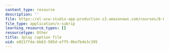```yaml
---
content_type: resource
description: ''
file: https://ol-ocw-studio-app-production.s3.amazonaws.com/courses/8-01sc-classical-mechanics-fall-2016/e821ffdabb63585deff50be7bde3c395_Vg8t8_IOHDg.srt
file_type: application/x-subrip
learning_resource_types: []
resourcetype: Other
title: 3play caption file
uid: e821ffda-bb63-585d-eff5-0be7bde3c395
---
```

